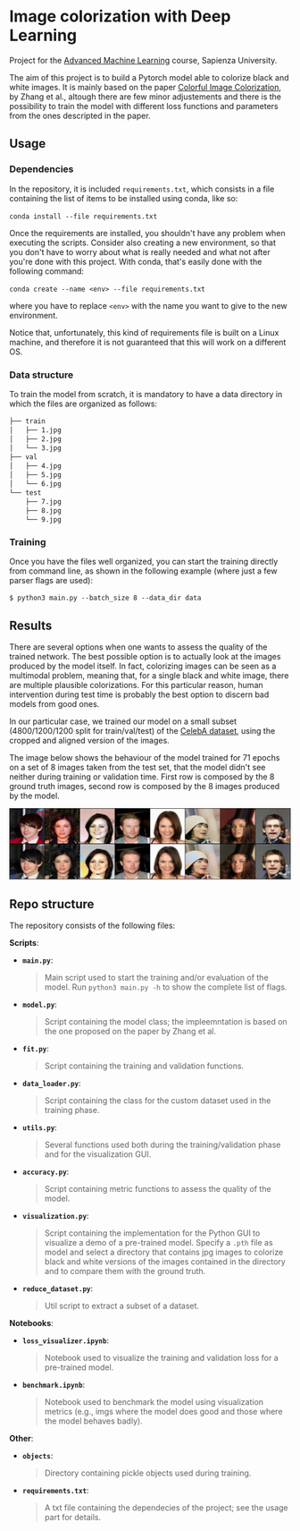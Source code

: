 # Image colorization with Deep Learning
Project for the [Advanced Machine Learning](https://sites.google.com/di.uniroma1.it/aml-20-21) course, Sapienza University.

The aim of this project is to build a Pytorch model able to colorize black and white images. It is mainly based on the paper [Colorful Image Colorization](https://arxiv.org/abs/1603.08511), by Zhang et al., altough there are few minor adjustements and there is the possibility to train the model with different loss functions and parameters from the ones descripted in the paper.

## Usage
### Dependencies
In the repository, it is included `requirements.txt`, which consists in a file containing the list of items to be installed using conda, like so:

`conda install --file requirements.txt`

Once the requirements are installed, you shouldn't have any problem when executing the scripts. Consider also creating a new environment, so that you don't have to worry about what is really needed and what not after you're done with this project. With conda, that's easily done with the following command:

`conda create --name <env> --file requirements.txt`

where you have to replace `<env>` with the name you want to give to the new environment.

Notice that, unfortunately, this kind of requirements file is built on a Linux machine, and therefore it is not guaranteed that this will work on a different OS.
### Data structure
To train the model from scratch, it is mandatory to have a data directory in which the files are organized as follows:
```
├── train
│   ├── 1.jpg
│   ├── 2.jpg
│   └── 3.jpg
├── val
│   ├── 4.jpg
│   ├── 5.jpg
│   └── 6.jpg
└── test
    ├── 7.jpg
    ├── 8.jpg
    └── 9.jpg
```
### Training
Once you have the files well organized, you can start the training directly from command line, as shown in the following example (where just a few parser flags are used):

```shell
$ python3 main.py --batch_size 8 --data_dir data
```
## Results
There are several options when one wants to assess the quality of the trained network. The best possible option is to actually look at the images produced by the model itself. In fact, colorizing images can be seen as a multimodal problem, meaning that, for a single black and white image, there are multiple plausible colorizations. For this particular reason, human intervention during test time is probably the best option to discern bad models from good ones.

In our particular case, we trained our model on a small subset (4800/1200/1200 split for train/val/test) of the [CelebA dataset](http://mmlab.ie.cuhk.edu.hk/projects/CelebA.html), using the cropped and aligned version of the images.

The image below shows the behaviour of the model trained for 71 epochs on a set of 8 images taken from the test set, that the model didn't see neither during training or validation time. First row is composed by the 8 ground truth images, second row is composed by the 8 images produced by the model.

<p align="center">
  <img src="./gh_images/benchmark.jpg" alt="Sublime's custom image"/>
</p>

## Repo structure
The repository consists of the following files:

**Scripts**:
* __`main.py`__:
    > Main script used to start the training and/or evaluation of the model. Run `python3 main.py -h` to show the complete list of flags.
* __`model.py`__:
    > Script containing the model class; the impleemntation is based on the one proposed on the paper by Zhang et al.
* __`fit.py`__:
    > Script containing the training and validation functions.
* __`data_loader.py`__:
    > Script containing the class for the custom dataset used in the training phase.
* __`utils.py`__:
    > Several functions used both during the training/validation phase and for the visualization GUI.
* __`accuracy.py`__:
    > Script containing metric functions to assess the quality of the model.
* __`visualization.py`__:
    > Script containing the implementation for the Python GUI to visualize a demo of a pre-trained model. Specify a `.pth` file as model and select a directory that contains jpg images to colorize black and white versions of the images contained in the directory and to compare them with the ground truth.
* __`reduce_dataset.py`__:
    > Util script to extract a subset of a dataset.

**Notebooks**:
* __`loss_visualizer.ipynb`__:
    > Notebook used to visualize the training and validation loss for a pre-trained model.
* __`benchmark.ipynb`__:
    > Notebook used to benchmark the model using visualization metrics (e.g., imgs where the model does good and those where the model behaves badly).

**Other**:
* __`objects`__:
    > Directory containing pickle objects used during training.
* __`requirements.txt`__:
    > A txt file containing the dependecies of the project; see the usage part for details.